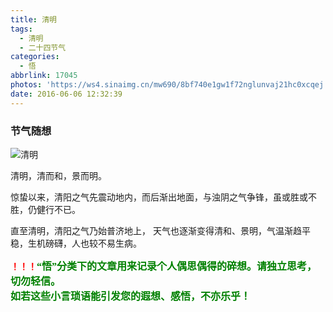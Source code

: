 ```yaml
---
title: 清明
tags:
  - 清明
  - 二十四节气
categories:
  - 悟
abbrlink: 17045
photos: 'https://ws4.sinaimg.cn/mw690/8bf740e1gw1f72nglunvaj21hc0xcqej.jpg'
date: 2016-06-06 12:32:39
---
```

### 节气随想
![清明](https://ws4.sinaimg.cn/mw690/8bf740e1gw1f72nglunvaj21hc0xcqej.jpg)

清明，清而和，景而明。&nbsp;

惊蛰以来，清阳之气先震动地内，而后渐出地面，与浊阴之气争锋，虽或胜或不胜，仍健行不已。&nbsp;

直至清明，清阳之气乃始普济地上， 天气也逐渐变得清和、景明，气温渐趋平稳，生机磅礴，人也较不易生病。&nbsp;  


**<font color=red>！！！</font><font color=green face=微软雅黑 size=3>“悟”分类下的文章用来记录个人偶思偶得的碎想。请独立思考，切勿轻信。  
如若这些小言琐语能引发您的遐想、感悟，不亦乐乎！</font>**